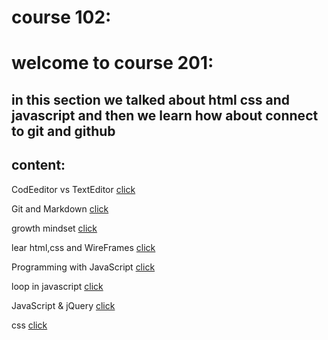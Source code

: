

# course 102:

# welcome to course 201:
## in this section we talked about html css and javascript and then we learn how about connect to git and github


## content:


CodEeditor vs TextEditor [click](class.md)   

 Git and Markdown   [click](class1.md)        

 growth mindset            [click](bb.md)    

 lear html,css and WireFrames [click](class5.md)

 Programming with JavaScript         [click](js.md)    

 loop in javascript         [click](r5.md)    

 JavaScript & jQuery         [click](jquery.md)    

 css                       [click](css.md)    
